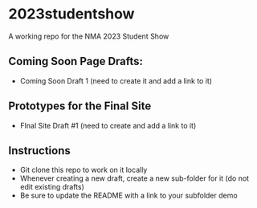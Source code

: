 # 2023studentshow
A working repo for the NMA 2023 Student Show

## Coming Soon Page Drafts:
* Coming Soon Draft 1 (need to create it and add a link to it)

## Prototypes for the Final Site
* FInal Site Draft #1 (need to create and add a link to it)

## Instructions
* Git clone this repo to work on it locally
* Whenever creating a new draft, create a new sub-folder for it (do not edit existing drafts)
* Be sure to update the README with a link to your subfolder demo